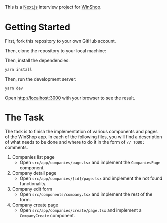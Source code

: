 This is a [Next.js](https://nextjs.org/) interview project for [WinShop](https://winshop.cz/).

# Getting Started
First, fork this repository to your own GitHub account.

Then, clone the repository to your local machine:

Then, install the dependencies:

```bash
yarn install
```

Then, run the development server:

```bash
yarn dev
```

Open [http://localhost:3000](http://localhost:3000) with your browser to see the result.



# The Task

The task is to finish the implementation of various components and pages of the WinShop app.
In each of the following files, you will find a description of what needs to be done and where to do it in the form of `// TODO:` comments.

1. Companies list page
    - Open `src/app/companies/page.tsx` and implement the `CompaniesPage` component.
2. Company detail page
    - Open `src/app/companies/[id]/page.tsx` and implement the not found functionality.
3. Company edit form
    -  Open `src/components/company.tsx` and implement the rest of the form.
3. Company create page
    - Open `src/app/companies/create/page.tsx` and implement a `CompanyCreate` component.